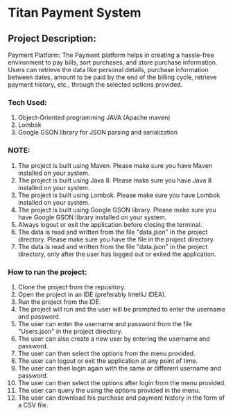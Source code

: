 # Titan Payment System

## Project Description:

Payment Platform: The Payment platform helps in creating a hassle-free environment to pay bills, sort purchases, and store purchase information. Users can retrieve the data like personal details, purchase information between dates, amount to be paid by the end of the billing cycle, retrieve payment history, etc., through the selected options provided. 

### Tech Used:

1.	Object-Oriented programming JAVA (Apache maven)
2.	Lombok
3. Google GSON library for JSON parsing and serialization

### NOTE:
1. The project is built using Maven. Please make sure you have Maven installed on your system.
2. The project is built using Java 8. Please make sure you have Java 8 installed on your system.
3. The project is built using Lombok. Please make sure you have Lombok installed on your system.
4. The project is built using Google GSON library. Please make sure you have Google GSON library installed on your system.
5. Always logout or exit the application before closing the terminal.
6. The data is read and written from the file "data.json" in the project directory. Please make sure you have the file in the project directory.
7. The data is read and written from the file "data.json" in the project directory, only after the user has logged out or exited the application.

### How to run the project:
1. Clone the project from the repository.
2. Open the project in an IDE (preferably IntelliJ IDEA).
3. Run the project from the IDE.
4. The project will run and the user will be prompted to enter the username and password.
5. The user can enter the username and password from the file "Users.json" in the project directory.
6. The user can also create a new user by entering the username and password.
7. The user can then select the options from the menu provided.
8. The user can logout or exit the application at any point of time.
9. The user can then login again with the same or different username and password.
10. The user can then select the options after login from the menu provided.
11. The user can query the using the options provided in the menu.
12. The user can download his purchase and payment history in the form of a CSV file.